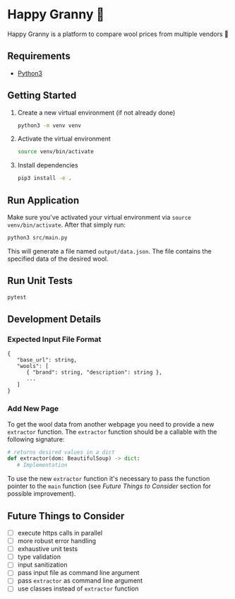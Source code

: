 # Happy Granny 👵

Happy Granny is a platform to compare wool prices from multiple vendors 🧶

## Requirements

- [Python3](https://www.python.org/downloads/)

## Getting Started

1. Create a new virtual environment (if not already done)

   ```sh
   python3 -m venv venv
   ```

2. Activate the virtual environment

   ```sh
   source venv/bin/activate
   ```

3. Install dependencies

   ```sh
   pip3 install -e .
   ```

## Run Application

Make sure you've activated your virtual environment via `source venv/bin/activate`.
After that simply run:

```sh
python3 src/main.py
```

This will generate a file named `output/data.json`. The file contains the specified data of the desired wool.

## Run Unit Tests

```sh
pytest
```

## Development Details

### Expected Input File Format

```
{
   "base_url": string,
   "wools": [
      { "brand": string, "description": string },
      ...
   ]
}
```

### Add New Page

To get the wool data from another webpage you need to provide a new `extractor` function. The `extractor` function should be a callable with the following signature:

```python
# returns desired values in a dict
def extractor(dom: BeautifulSoup) -> dict:
   # Implementation
```

To use the new `extractor` function it's necessary to pass the function pointer to the `main` function (see _Future Things to Consider_ section for possible improvement).

## Future Things to Consider

- [ ] execute https calls in parallel
- [ ] more robust error handling
- [ ] exhaustive unit tests
- [ ] type validation
- [ ] input sanitization
- [ ] pass input file as command line argument
- [ ] pass `extractor` as command line argument
- [ ] use classes instead of `extractor` function
